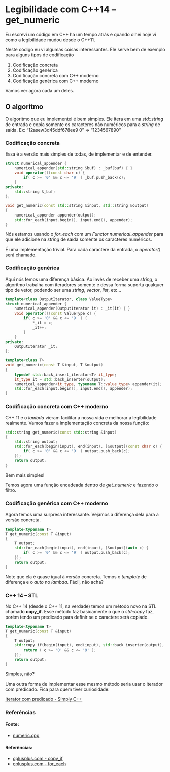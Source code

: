 # Legibilidade com C++14 – get_numeric

Eu escrevi um código em C++ há um tempo atrás e quando olhei hoje vi como a legibilidade mudou desde o C++11.

Neste código eu vi algumas coisas interessantes. Ele serve bem de exemplo para alguns tipos de codificação

1. Codificação concreta
2. Codificação genérica
3. Codificação concreta com C++ moderno
4. Codificação genérica com C++ moderno

Vamos ver agora cada um deles.



## O algoritmo

O algoritmo que eu implementei é bem simples. Ele itera em uma *std::string* de entrada e copia somente os caracteres não numéricos para a *string* de saída.
 Ex: “12asew3d45ddf678ee9 0” => “1234567890”

### Codificação concreta

Essa é a versão mais simples de todas, de implementar e de entender.

```cpp
struct numerical_appender {
	numerical_appender(std::string &buf) : _buf(buf) { }
	void operator()(const char c) {
		if( c >= '0' && c <= '9' ) _buf.push_back(c);
	}
private:
	std::string &_buf;
};

void get_numeric(const std::string &input, std::string &output) 
{
	numerical_appender appender(output);
	std::for_each(input.begin(), input.end(), appender);
}
```

Nós estamos usando o *for_each* com um *Functor numerical_appender* para que ele adicione na *string* de saída somente os caracteres numéricos.

É uma implementação trivial. Para cada caractere da entrada, o *operator()* será chamado.

### Codificação genérica

Aqui nós temos uma diferença básica. Ao invés de receber uma *string*, o algoritmo trabalha com iteradores somente e dessa forma suporta qualquer tipo de vetor, podendo ser uma *string*, *vector*, *list*, etc…

```cpp
template<class OutputIterator, class ValueType>
struct numerical_appender {
	numerical_appender(OutputIterator it) : _it(it) { }
	void operator()(const ValueType c) {
		if( c >= '0' && c <= '9' ) {
			*_it = c;
			_it++;
		}
	}
private:
	OutputIterator _it;
};

template<class T>
void get_numeric(const T &input, T &output) 
{
	typedef std::back_insert_iterator<T> it_type;
	it_type it = std::back_inserter(output);
	numerical_appender<it_type, typename T::value_type> appender(it);
	std::for_each(input.begin(), input.end(), appender);
}
```

### Codificação concreta com C++ moderno

C++ 11 e o *lambda* vieram facilitar a nossa vida e melhorar a legibilidade realmente.
Vamos fazer a implementação concreta da nossa função:

```cpp
std::string get_numeric(const std::string &input) 
{
	std::string output;
	std::for_each(begin(input), end(input), [&output](const char c) {
		if( c >= '0' && c <= '9' ) output.push_back(c);
	});
	return output;
}
```

Bem mais simples!

Temos agora uma função encadeada dentro de *get_numeric* e fazendo o filtro.

### Codificação genérica com C++ moderno

Agora temos uma surpresa interessante. Vejamos a diferença dela para a versão concreta.

```cpp
template<typename T>
T get_numeric(const T &input) 
{
	T output;
	std::for_each(begin(input), end(input), [&output](auto c) {
		if( c >= '0' && c <= '9' ) output.push_back(c);
	});
	return output;
}
```

Note que ela é quase igual à versão concreta. Temos o *template* de diferença e o *auto* no *lambda*. Fácil, não acha?

### C++ 14 – STL

No C++ 14 (desde o C++ 11, na verdade) temos um método novo na STL chamado **copy_if**. Esse método faz basicamente o que o *std::copy* faz, porém tendo um predicado para definir se o caractere será copiado.

```cpp
template<typename T>
T get_numeric(const T &input) 
{
	T output;
	std::copy_if(begin(input), end(input), std::back_inserter(output), [](auto c) {
		return ( c >= '0' && c <= '9' );
	});
	return output;
}
```

Simples, não?

Uma outra forma de implementar esse mesmo método seria usar o iterador com predicado. Fica para quem tiver curiosidade:

[Iterator com predicado - Simply C++](https://github.com/SimplyCpp/posts/blob/master/04_Iterator_com_predicado/Iterator_com_predicado.md)

### Referências

#### Fonte:

- [numeric.cpp](https://github.com/SimplyCpp/posts/blob/master/16_Legibilidade_com_Cpp14-get_numeric/numeric.cpp)

#### Referências:

- [cplusplus.com - copy_if](http://www.cplusplus.com/reference/algorithm/copy_if/)
- [cplusplus.com - for_each](http://www.cplusplus.com/reference/algorithm/for_each/)
